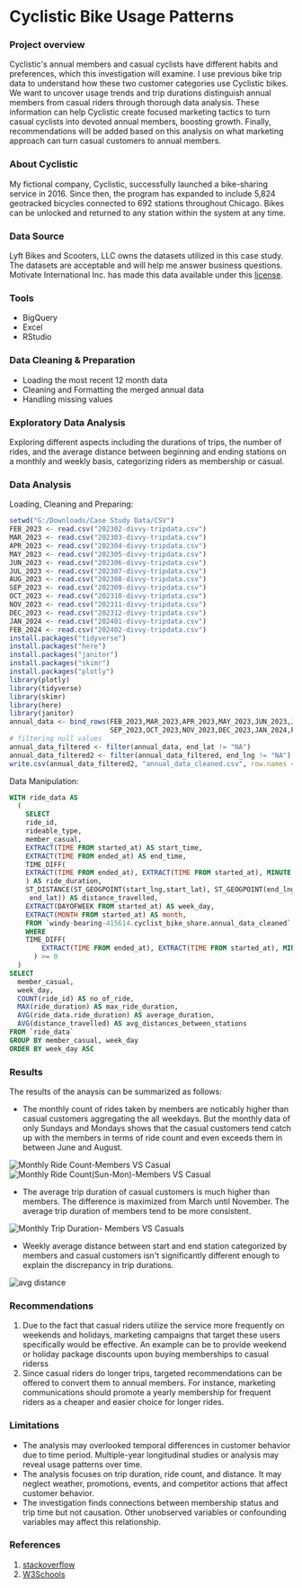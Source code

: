 # Cyclistic Bike Usage Patterns 

### Project overview
Cyclistic's annual members and casual cyclists have different habits and preferences, which this investigation will examine. I use previous bike trip data to understand how these two customer categories use Cyclistic bikes. We want to uncover usage trends and trip durations distinguish annual members from casual riders through thorough data analysis. These information can help Cyclistic create focused marketing tactics to turn casual cyclists into devoted annual members, boosting growth. Finally, recommendations will be added based on this analysis on what marketing approach can turn casual customers to annual members.

### About Cyclistic
My fictional company, Cyclistic, successfully launched a bike-sharing service in 2016. Since then, the program has expanded to include 5,824 geotracked bicycles connected to 692 stations throughout Chicago. Bikes can be unlocked and returned to any station within the system at any time. 

### Data Source
Lyft Bikes and Scooters, LLC owns the datasets utilized in this case study. The datasets are acceptable and will help me answer business questions. Motivate International Inc. has made this data available under this [license](https://divvybikes.com/data-license-agreement).

### Tools
- BigQuery
- Excel
- RStudio

### Data Cleaning & Preparation
- Loading the most recent 12 month data
- Cleaning and Formatting the merged annual data
- Handling missing values
### Exploratory Data Analysis
Exploring different aspects including the durations of trips, the number of rides, and the average distance between beginning and ending stations on a monthly and weekly basis, categorizing riders as membership or casual.
### Data Analysis
Loading, Cleaning and Preparing:
```r 
setwd("G:/Downloads/Case Study Data/CSV")
FEB_2023 <- read.csv("202302-divvy-tripdata.csv")
MAR_2023 <- read.csv("202303-divvy-tripdata.csv")
APR_2023 <- read.csv("202304-divvy-tripdata.csv")
MAY_2023 <- read.csv("202305-divvy-tripdata.csv")
JUN_2023 <- read.csv("202306-divvy-tripdata.csv")
JUL_2023 <- read.csv("202307-divvy-tripdata.csv")
AUG_2023 <- read.csv("202308-divvy-tripdata.csv")
SEP_2023 <- read.csv("202309-divvy-tripdata.csv")
OCT_2023 <- read.csv("202310-divvy-tripdata.csv")
NOV_2023 <- read.csv("202311-divvy-tripdata.csv")
DEC_2023 <- read.csv("202312-divvy-tripdata.csv")
JAN_2024 <- read.csv("202401-divvy-tripdata.csv")
FEB_2024 <- read.csv("202402-divvy-tripdata.csv")
install.packages("tidyverse")
install.packages("here")
install.packages("janitor")
install.packages("skimr")
install.packages("plotly")
library(plotly)
library(tidyverse)
library(skimr)
library(here)
library(janitor)
annual_data <- bind_rows(FEB_2023,MAR_2023,APR_2023,MAY_2023,JUN_2023,JUL_2023,AUG_2023,
                         SEP_2023,OCT_2023,NOV_2023,DEC_2023,JAN_2024,FEB_2024)
# filtering null values
annual_data_filtered <- filter(annual_data, end_lat != "NA")
annual_data_filtered2 <- filter(annual_data_filtered, end_lng != "NA")
write.csv(annual_data_filtered2, "annual_data_cleaned.csv", row.names = FALSE)
```
Data Manipulation:
```sql
WITH ride_data AS
  (
    SELECT
    ride_id,
    rideable_type,
    member_casual,
    EXTRACT(TIME FROM started_at) AS start_time,
    EXTRACT(TIME FROM ended_at) AS end_time,
    TIME_DIFF(
    EXTRACT(TIME FROM ended_at), EXTRACT(TIME FROM started_at), MINUTE
    ) AS ride_duration,
    ST_DISTANCE(ST_GEOGPOINT(start_lng,start_lat), ST_GEOGPOINT(end_lng,    
     end_lat)) AS distance_travelled,
    EXTRACT(DAYOFWEEK FROM started_at) AS week_day,
    EXTRACT(MONTH FROM started_at) AS month,
    FROM `windy-bearing-415614.cyclist_bike_share.annual_data_cleaned`
    WHERE
    TIME_DIFF(
        EXTRACT(TIME FROM ended_at), EXTRACT(TIME FROM started_at), MINUTE
      ) >= 0
  )
SELECT
  member_casual,
  week_day,
  COUNT(ride_id) AS no_of_ride,
  MAX(ride_duration) AS max_ride_duration,
  AVG(ride_data.ride_duration) AS average_duration,
  AVG(distance_travelled) AS avg_distances_between_stations
FROM `ride_data` 
GROUP BY member_casual, week_day
ORDER BY week_day ASC
```
### Results
The results of the anaysis can be summarized as follows:
- The monthly count of rides taken by members are noticably higher than casual customers aggregating the all weekdays. But the monthly data of only Sundays and Mondays shows that the casual customers tend catch up with the members in terms of ride count and even exceeds them in between June and August.

![Monthly Ride Count-Members VS Casual](https://github.com/iftekhar-kabir/iftekhar-kabir-Documenting-Cyclistic-Bike-Usage-Patterns/assets/163831745/f8e07fcc-fe15-46a0-b726-72769d270130)  ![Monthly Ride Count(Sun-Mon)-Members VS Casual](https://github.com/iftekhar-kabir/iftekhar-kabir-Documenting-Cyclistic-Bike-Usage-Patterns/assets/163831745/8811795b-b0c9-4003-9294-ee1113b5daeb)


- The average trip duration of casual customers is much higher than members. The difference is maximized from March until November. The average trip duration of members tend to be more consistent.
  
![Monthly Trip Duration- Members VS Casuals](https://github.com/iftekhar-kabir/iftekhar-kabir-Documenting-Cyclistic-Bike-Usage-Patterns/assets/163831745/5bb8da51-d110-4a94-9f89-c133a3c82ce0)


- Weekly average distance between start and end station categorized by members and casual customers isn't significantly different enough to explain the discrepancy in trip durations.

![avg distance](https://github.com/iftekhar-kabir/iftekhar-kabir-Documenting-Cyclistic-Bike-Usage-Patterns/assets/163831745/2f768d8b-4c93-45b4-a02a-36d146f4d237)

### Recommendations
1. Due to the fact that casual riders utilize the service more frequently on weekends and holidays, marketing campaigns that target these users specifically would be effective. An example can be to provide weekend or holiday package discounts upon buying memberships to casual riderss
2. Since casual riders do longer trips, targeted recommendations can be offered to convert them to annual members. For instance, marketing communications should promote a yearly membership for frequent riders as a cheaper and easier choice for longer rides.


### Limitations
- The analysis may overlooked temporal differences in customer behavior due to time period. Multiple-year longitudinal studies or analysis may reveal usage patterns over time.
- The analysis focuses on trip duration, ride count, and distance. It may neglect weather, promotions, events, and competitor actions that affect customer behavior.
- The investigation finds connections between membership status and trip time but not causation. Other unobserved variables or confounding variables may affect this relationship.

### References
1. [stackoverflow](https://stackoverflow.com/)
2. [W3Schools](https://www.w3schools.com/)






